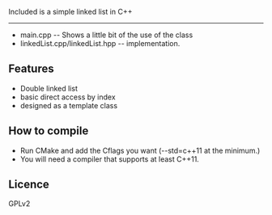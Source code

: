 Included is a simple linked list in C++

---

+ main.cpp -- Shows a little bit of the use of the class
+ linkedList.cpp/linkedList.hpp -- implementation.

Features
---
+ Double linked list
+ basic direct access by index
+ designed as a template class


How to compile
---
+ Run CMake and add the Cflags you want (--std=c++11 at the minimum.)
+ You will need a compiler that supports at least C++11.

Licence
---
GPLv2
